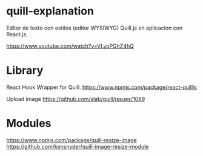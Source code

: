 # quill-explanation

Editor de texto con estilos (editor WYSIWYG) Quill.js en aplicacion con React.js.

https://www.youtube.com/watch?v=VLyoPGhZ4hQ

# Library

React Hook Wrapper for Quill.
https://www.npmjs.com/package/react-quilljs

Upload image
https://github.com/slab/quill/issues/1089

# Modules

https://www.npmjs.com/package/quill-resize-image
https://github.com/kensnyder/quill-image-resize-module